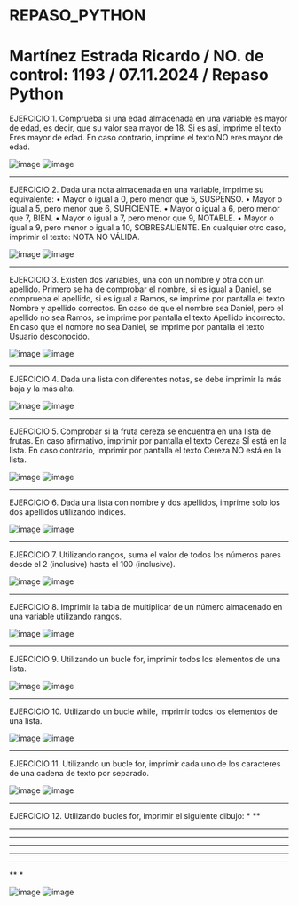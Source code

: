 # REPASO_PYTHON
# Martínez Estrada Ricardo / NO. de control: 1193 / 07.11.2024 / Repaso Python

EJERCICIO 1. Comprueba si una edad almacenada en una variable es mayor de edad, es decir, que su valor sea mayor de 18. Si es así, imprime el texto Eres mayor de edad. En caso contrario, imprime el texto NO eres mayor de edad.  

![image](https://github.com/user-attachments/assets/21de2d10-ed47-45c8-acca-053101bbbc72)
![image](https://github.com/user-attachments/assets/dec62369-9871-498c-a17e-36f2525a0f0f)

----------------------------

EJERCICIO 2. Dada una nota almacenada en una variable, imprime su equivalente:
• Mayor o igual a 0, pero menor que 5, SUSPENSO.
• Mayor o igual a 5, pero menor que 6, SUFICIENTE.
• Mayor o igual a 6, pero menor que 7, BIEN.
• Mayor o igual a 7, pero menor que 9, NOTABLE.
• Mayor o igual a 9, pero menor o igual a 10, SOBRESALIENTE.
En cualquier otro caso, imprimir el texto: NOTA NO VÁLIDA.

![image](https://github.com/user-attachments/assets/af9c1b33-1b65-4a33-a8c4-3ddee5cb8c30)
![image](https://github.com/user-attachments/assets/b7b67d95-30e7-499b-b3a4-8f0732bb73a6)

----------------------------

EJERCICIO 3. Existen dos variables, una con un nombre y otra con un apellido. Primero se ha de comprobar el nombre, si es igual a Daniel, se comprueba el apellido, si es igual a Ramos, se imprime por pantalla el texto Nombre y apellido correctos. En caso de que el nombre sea Daniel, pero el apellido no sea Ramos, se imprime por pantalla el texto Apellido incorrecto. En caso que el nombre no sea Daniel, se imprime por pantalla el texto Usuario desconocido.

![image](https://github.com/user-attachments/assets/ed8034a1-839a-446b-b716-c065aeedde71)
![image](https://github.com/user-attachments/assets/34d44eab-43aa-47b4-bc36-ba1216b214eb)

----------------------------

EJERCICIO 4. Dada una lista con diferentes notas, se debe imprimir la más baja y la más alta.

![image](https://github.com/user-attachments/assets/ce1b4b81-6205-4327-ac1d-2178762ee108)
![image](https://github.com/user-attachments/assets/9d7103a0-4499-4549-9a7f-9d57aa9b7d5e)

----------------------------

EJERCICIO 5. Comprobar si la fruta cereza se encuentra en una lista de frutas. En caso afirmativo, imprimir por pantalla el texto Cereza SÍ está en la lista. En caso contrario, imprimir por pantalla el texto Cereza NO está en la lista. 

![image](https://github.com/user-attachments/assets/43001b29-9252-4f5e-a442-e330817f58f6)
![image](https://github.com/user-attachments/assets/867f6ffb-cd69-4801-a357-ec0b64a7004e)

----------------------------

EJERCICIO 6. Dada una lista con nombre y dos apellidos, imprime solo los dos apellidos utilizando índices.

![image](https://github.com/user-attachments/assets/b309143b-4568-4cc9-9328-4b6cae23c2d4)
![image](https://github.com/user-attachments/assets/dc306bbe-ed9e-4cc4-8384-f419412a7264)

----------------------------

EJERCICIO 7. Utilizando rangos, suma el valor de todos los números pares desde el 2 (inclusive) hasta el 100 (inclusive). 

![image](https://github.com/user-attachments/assets/b41d134e-0ce9-49cd-be3b-eef29870be08)
![image](https://github.com/user-attachments/assets/a5bd58df-84d5-4bc5-b29f-8f48649a9203)

----------------------------

EJERCICIO 8. Imprimir la tabla de multiplicar de un número almacenado en una variable utilizando rangos.

![image](https://github.com/user-attachments/assets/95c7aec0-6e37-46ac-b111-5b74ba844a11)
![image](https://github.com/user-attachments/assets/07ab5a80-4055-41af-93e5-5e4442b86036)

----------------------------

EJERCICIO 9. Utilizando un bucle for, imprimir todos los elementos de una lista. 

![image](https://github.com/user-attachments/assets/86716f35-c027-4375-8557-df2fbd087322)
![image](https://github.com/user-attachments/assets/1f829903-29cf-4c78-9928-5b6235d387f6)

----------------------------

EJERCICIO 10. Utilizando un bucle while, imprimir todos los elementos de una lista. 

![image](https://github.com/user-attachments/assets/da7d16ee-9510-4f1f-82e0-6475630efca8)
![image](https://github.com/user-attachments/assets/96ae77b9-c6dd-4052-873d-ad50e01988b9)

----------------------------

EJERCICIO 11. Utilizando un bucle for, imprimir cada uno de los caracteres de una cadena de texto por separado. 

![image](https://github.com/user-attachments/assets/8b91e542-c34c-4dcf-9290-3ad849dce5a8)
![image](https://github.com/user-attachments/assets/7cac0ea1-2586-4bd3-a50a-04601e271623)

----------------------------

EJERCICIO 12. Utilizando bucles for, imprimir el siguiente dibujo: 
* 
** 
*** 
**** 
***** 
**** 
*** 
** 
*

![image](https://github.com/user-attachments/assets/8a8d2c48-a86d-4b0c-a3f2-dd2cdc4eb476)
![image](https://github.com/user-attachments/assets/f866586c-8138-4360-8b66-58bc2010533d)
